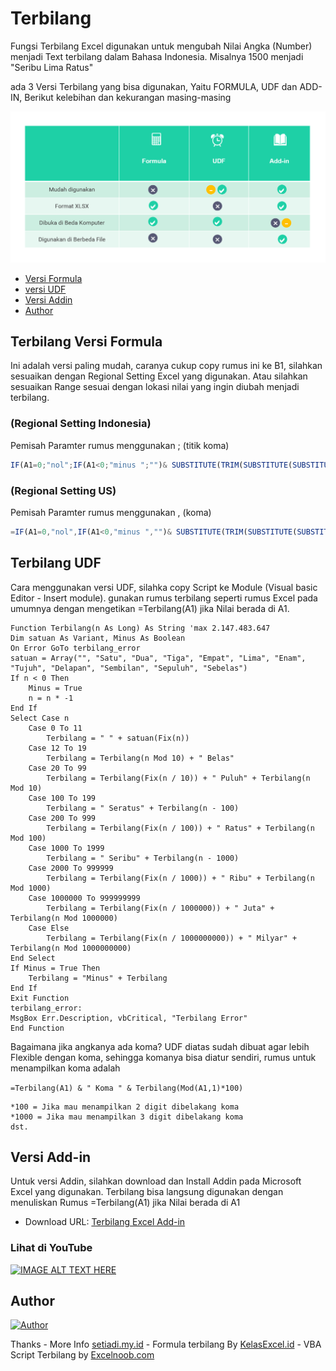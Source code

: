 # Terbilang
Fungsi Terbilang Excel digunakan untuk mengubah Nilai Angka (Number) menjadi Text terbilang dalam Bahasa Indonesia. Misalnya 1500 menjadi "Seribu Lima Ratus"

ada 3 Versi Terbilang yang bisa digunakan, Yaitu FORMULA, UDF dan ADD-IN, Berikut kelebihan dan kekurangan masing-masing

![alt text](images.PNG?raw=true "SC")

- [Versi Formula](#terbilang-versi-formula)
- [versi UDF](#terbilang-udf)
- [Versi Addin](#versi-add-in)
- [Author](#author)

## Terbilang Versi Formula 
Ini adalah versi paling mudah, caranya cukup copy rumus ini ke B1, silahkan sesuaikan dengan Regional Setting Excel yang digunakan. Atau silahkan sesuaikan Range sesuai dengan lokasi nilai yang ingin diubah menjadi terbilang.
### (Regional Setting Indonesia)
Pemisah Paramter rumus menggunakan ; (titik koma)
```js
IF(A1=0;"nol";IF(A1<0;"minus ";"")& SUBSTITUTE(TRIM(SUBSTITUTE(SUBSTITUTE(SUBSTITUTE(SUBSTITUTE(SUBSTITUTE(SUBSTITUTE(SUBSTITUTE(SUBSTITUTE(SUBSTITUTE(SUBSTITUTE(SUBSTITUTE(SUBSTITUTE(SUBSTITUTE(SUBSTITUTE(SUBSTITUTE(SUBSTITUTE(SUBSTITUTE(SUBSTITUTE(SUBSTITUTE(SUBSTITUTE(SUBSTITUTE(SUBSTITUTE(SUBSTITUTE(SUBSTITUTE( IF(--MID(TEXT(ABS(A1);"000000000000000");1;3)=0;"";MID(TEXT(ABS(A1);"000000000000000");1;1)&" ratus "&MID(TEXT(ABS(A1);"000000000000000");2;1)&" puluh "&MID(TEXT(ABS(A1);"000000000000000");3;1)&" trilyun ")& IF(--MID(TEXT(ABS(A1);"000000000000000");4;3)=0;"";MID(TEXT(ABS(A1);"000000000000000");4;1)&" ratus "&MID(TEXT(ABS(A1);"000000000000000");5;1)&" puluh "&MID(TEXT(ABS(A1);"000000000000000");6;1)&" milyar ")& IF(--MID(TEXT(ABS(A1);"000000000000000");7;3)=0;"";MID(TEXT(ABS(A1);"000000000000000");7;1)&" ratus "&MID(TEXT(ABS(A1);"000000000000000");8;1)&" puluh "&MID(TEXT(ABS(A1);"000000000000000");9;1)&" juta ")& IF(--MID(TEXT(ABS(A1);"000000000000000");10;3)=0;"";IF(--MID(TEXT(ABS(A1);"000000000000000");10;3)=1;"*";MID(TEXT(ABS(A1);"000000000000000");10;1)&" ratus "&MID(TEXT(ABS(A1);"000000000000000");11;1)&" puluh ")&MID(TEXT(ABS(A1);"000000000000000");12;1)&" ribu ")& IF(--MID(TEXT(ABS(A1);"000000000000000");13;3)=0;"";MID(TEXT(ABS(A1);"000000000000000");13;1)&" ratus "&MID(TEXT(ABS(A1);"000000000000000");14;1)&" puluh "&MID(TEXT(ABS(A1);"000000000000000");15;1));1;"satu");2;"dua");3;"tiga");4;"empat");5;"lima");6;"enam");7;"tujuh");8;"delapan");9;"sembilan");"0 ratus";"");"0 puluh";"");"satu puluh 0";"sepuluh");"satu puluh satu";"sebelas");"satu puluh dua";"duabelas");"satu puluh tiga";"tigabelas");"satu puluh empat";"empatbelas");"satu puluh lima";"limabelas");"satu puluh enam";"enambelas");"satu puluh tujuh";"tujuhbelas");"satu puluh delapan";"delapanbelas");"satu puluh sembilan";"sembilanbelas");"satu ratus";"seratus");"*satu ribu";"seribu");0;""));" ";" "))
```

### (Regional Setting US)
Pemisah Paramter rumus menggunakan , (koma)
```js
=IF(A1=0,"nol",IF(A1<0,"minus ","")& SUBSTITUTE(TRIM(SUBSTITUTE(SUBSTITUTE(SUBSTITUTE(SUBSTITUTE(SUBSTITUTE(SUBSTITUTE(SUBSTITUTE(SUBSTITUTE(SUBSTITUTE(SUBSTITUTE(SUBSTITUTE(SUBSTITUTE(SUBSTITUTE(SUBSTITUTE(SUBSTITUTE(SUBSTITUTE(SUBSTITUTE(SUBSTITUTE(SUBSTITUTE(SUBSTITUTE(SUBSTITUTE(SUBSTITUTE(SUBSTITUTE(SUBSTITUTE( IF(--MID(TEXT(ABS(A1),"000000000000000"),1,3)=0,"",MID(TEXT(ABS(A1),"000000000000000"),1,1)&" ratus "&MID(TEXT(ABS(A1),"000000000000000"),2,1)&" puluh "&MID(TEXT(ABS(A1),"000000000000000"),3,1)&" trilyun ")& IF(--MID(TEXT(ABS(A1),"000000000000000"),4,3)=0,"",MID(TEXT(ABS(A1),"000000000000000"),4,1)&" ratus "&MID(TEXT(ABS(A1),"000000000000000"),5,1)&" puluh "&MID(TEXT(ABS(A1),"000000000000000"),6,1)&" milyar ")& IF(--MID(TEXT(ABS(A1),"000000000000000"),7,3)=0,"",MID(TEXT(ABS(A1),"000000000000000"),7,1)&" ratus "&MID(TEXT(ABS(A1),"000000000000000"),8,1)&" puluh "&MID(TEXT(ABS(A1),"000000000000000"),9,1)&" juta ")& IF(--MID(TEXT(ABS(A1),"000000000000000"),10,3)=0,"",IF(--MID(TEXT(ABS(A1),"000000000000000"),10,3)=1,"*",MID(TEXT(ABS(A1),"000000000000000"),10,1)&" ratus "&MID(TEXT(ABS(A1),"000000000000000"),11,1)&" puluh ")&MID(TEXT(ABS(A1),"000000000000000"),12,1)&" ribu ")& IF(--MID(TEXT(ABS(A1),"000000000000000"),13,3)=0,"",MID(TEXT(ABS(A1),"000000000000000"),13,1)&" ratus "&MID(TEXT(ABS(A1),"000000000000000"),14,1)&" puluh "&MID(TEXT(ABS(A1),"000000000000000"),15,1)),1,"satu"),2,"dua"),3,"tiga"),4,"empat"),5,"lima"),6,"enam"),7,"tujuh"),8,"delapan"),9,"sembilan"),"0 ratus",""),"0 puluh",""),"satu puluh 0","sepuluh"),"satu puluh satu","sebelas"),"satu puluh dua","duabelas"),"satu puluh tiga","tigabelas"),"satu puluh empat","empatbelas"),"satu puluh lima","limabelas"),"satu puluh enam","enambelas"),"satu puluh tujuh","tujuhbelas"),"satu puluh delapan","delapanbelas"),"satu puluh sembilan","sembilanbelas"),"satu ratus","seratus"),"*satu ribu","seribu"),0,""))," "," "))
```

## Terbilang UDF
Cara menggunakan versi UDF, silahka copy Script ke Module (Visual basic Editor - Insert module). gunakan rumus terbilang seperti rumus Excel pada umumnya dengan mengetikan =Terbilang(A1) jika Nilai berada di A1.
```vbs
Function Terbilang(n As Long) As String 'max 2.147.483.647
Dim satuan As Variant, Minus As Boolean
On Error GoTo terbilang_error
satuan = Array("", "Satu", "Dua", "Tiga", "Empat", "Lima", "Enam", "Tujuh", "Delapan", "Sembilan", "Sepuluh", "Sebelas")
If n < 0 Then
    Minus = True
    n = n * -1
End If
Select Case n
    Case 0 To 11
        Terbilang = " " + satuan(Fix(n))
    Case 12 To 19
        Terbilang = Terbilang(n Mod 10) + " Belas"
    Case 20 To 99
        Terbilang = Terbilang(Fix(n / 10)) + " Puluh" + Terbilang(n Mod 10)
    Case 100 To 199
        Terbilang = " Seratus" + Terbilang(n - 100)
    Case 200 To 999
        Terbilang = Terbilang(Fix(n / 100)) + " Ratus" + Terbilang(n Mod 100)
    Case 1000 To 1999
        Terbilang = " Seribu" + Terbilang(n - 1000)
    Case 2000 To 999999
        Terbilang = Terbilang(Fix(n / 1000)) + " Ribu" + Terbilang(n Mod 1000)
    Case 1000000 To 999999999
        Terbilang = Terbilang(Fix(n / 1000000)) + " Juta" + Terbilang(n Mod 1000000)
    Case Else
        Terbilang = Terbilang(Fix(n / 1000000000)) + " Milyar" + Terbilang(n Mod 1000000000)
End Select
If Minus = True Then
    Terbilang = "Minus" + Terbilang
End If
Exit Function
terbilang_error:
MsgBox Err.Description, vbCritical, "Terbilang Error"
End Function
```

Bagaimana jika angkanya ada koma? UDF diatas sudah dibuat agar lebih Flexible dengan koma, sehingga komanya bisa diatur sendiri, rumus untuk menampilkan koma adalah 

```=Terbilang(A1) & " Koma " & Terbilang(Mod(A1,1)*100)```

```*10 = jika mau menampilkan 1 digit dibelakang koma
*100 = Jika mau menampilkan 2 digit dibelakang koma
*1000 = Jika mau menampilkan 3 digit dibelakang koma
dst.
```

## Versi Add-in
Untuk versi Addin, silahkan download dan Install Addin pada Microsoft Excel yang digunakan. Terbilang bisa langsung digunakan dengan menuliskan Rumus =Terbilang(A1) jika Nilai berada di A1
- Download URL: [Terbilang Excel Add-in](https://www.excelnoob.com/formula-ms-excel-terbaru-dalam-addin-udf/)


### Lihat di YouTube
[![IMAGE ALT TEXT HERE](https://img.youtube.com/vi/VlFd-ZLX8G4/0.jpg)](https://www.youtube.com/watch?v=VlFd-ZLX8G4)


## Author
[![Author](https://img.shields.io/badge/author-Andi%20B.%20Setiadi-lightgrey.svg?colorB=1D63DC&style=flat-square)]()

Thanks
    - More Info [setiadi.my.id](https://setiadi.my.id)
    - Formula terbilang By [KelasExcel.id](https://kelasexcel.id) 
    - VBA Script Terbilang by [Excelnoob.com](https://excelnoob.com)
